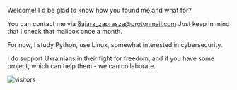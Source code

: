 Welcome!
I`d be glad to know how you found me and what for?

You can contact me via 8ajarz_zaprasza@protonmail.com
Just keep in mind that I check that mailbox once a month.

For now, I study Python, use Linux, somewhat interested in cybersecurity.

I do support Ukrainians in their fight for freedom, and if you have some project, which can help them - we can collaborate.

![visitors](https://visitor-badge.glitch.me/badge?page_id=8ajarz/8ajarz)
